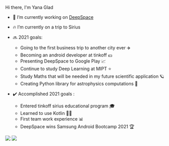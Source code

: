 Hi there, I'm Yana Glad

- 🚀 I’m currently working on [DeepSpace](https://github.com/BrightOS/NASA_Bootcamp)
- 🔥 I’m currently on a trip to Sirius

- 🔜 2021 goals: 
  * Going to the first business trip to another city ever ✈️
  * Becoming an android developer at tinkoff 💵
  * Presenting DeepSpace to Google Play 📈
  * Continue to study Deep Learning at MIPT ⭐
  * Study Maths that will be needed in my future scientific application 🪐
  * Creating Python library for astrophysics computations 🌌

- ✔️ Accomplished 2021 goals : 
  * Entered tinkoff sirius educational program 🎓
  * Learned to use Kotlin 👨‍💻
  * First team work experience 📊
  * DeepSpace wins Samsung Android Bootcamp 2021 🏆


[<img src="https://sun9-73.userapi.com/impg/RrU_MJWRUtYCga7gNQ71janNPGSkSe11MhrM9A/ikkclIMqQ84.jpg?size=34x38&quality=96&sign=c78d010628b7ea344a014f227c2142d0&type=album" />](https://vk.com/yanaglad12) [<img src="https://sun9-74.userapi.com/impg/BwEt1fAevKprC2gYOnBeuwd_lpHCwwEzAIEXRQ/ZqWQZe_KizU.jpg?size=34x38&quality=96&sign=220131f85d12016dad23b1a88ad2b554&type=album" />](https://t.me/YanaGlad121)

<!--
**YanaGlad/YanaGlad** is a ✨ _special_ ✨ repository because its `README.md` (this file) appears on your GitHub profile.

Here are some ideas to get you started:

 
-->
